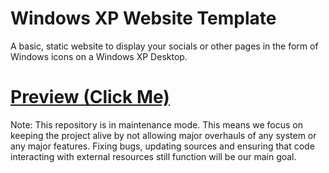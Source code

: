 # Windows XP Website Template
A basic, static website to display your socials or other pages in the form of Windows icons on a Windows XP Desktop.
# [Preview (Click Me)](https://kevin-kwan.github.io/WindowsXPWebsite/)
Note: This repository is in maintenance mode. This means we focus on keeping the project alive by not allowing major overhauls of any system or any major features. Fixing bugs, updating sources and ensuring that code interacting with external resources still function will be our main goal.
